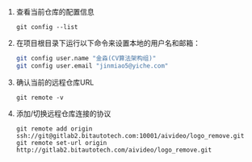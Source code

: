 1. 查看当前仓库的配置信息

   ```
   git config --list
   ```

   

2. 在项目根目录下运行以下命令来设置本地的用户名和邮箱：

   ```bash
   git config user.name "金淼(CV算法架构组)" 
   git config user.email "jinmiao5@yiche.com"
   ```

3. 确认当前的远程仓库URL

   ```
   git remote -v
   ```

4. 添加/切换远程仓库连接的协议

   ```
   git remote add origin ssh://git@gitlab2.bitautotech.com:10001/aivideo/logo_remove.git
   git remote set-url origin http://gitlab2.bitautotech.com/aivideo/logo_remove.git
   ```

   

